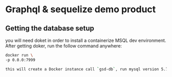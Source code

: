 # Graphql & sequelize demo product 
## Getting the database setup 

you will need doket in order to install a containerize MSQL dev environment. After getting doker, run the follow command anywhere:

```sh
docker run \
-p 0.0.0:7999

this will create a Docker instance call `gsd-db`, run mysql version 5.7.20, with
